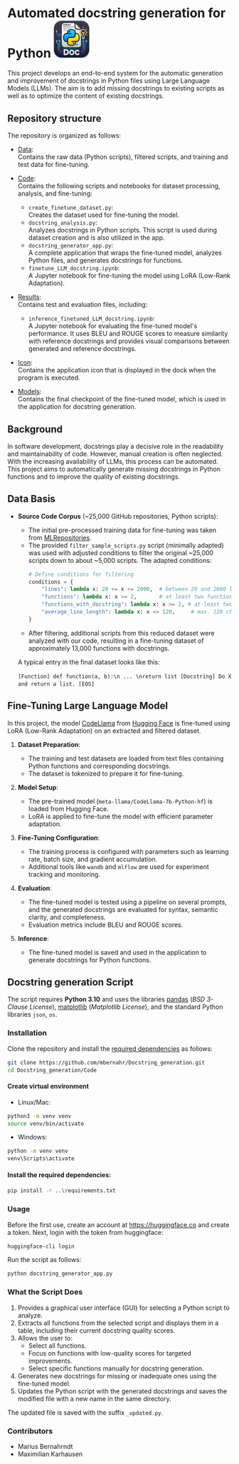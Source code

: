 # Automated docstring generation for Python <img src="Icon/Python-Docstring-Generator-Icon.png" alt="Icon" width="80">

This project develops an end-to-end system for the automatic generation and improvement of docstrings in Python files
using Large Language Models (LLMs). The aim is to add missing docstrings to existing scripts as well as to optimize the
content of existing docstrings.

## Repository structure

The repository is organized as follows:

- [Data](Data):  
  Contains the raw data (Python scripts), filtered scripts, and training and test data for fine-tuning.
- [Code](Code):  
  Contains the following scripts and notebooks for dataset processing, analysis, and fine-tuning:
    - `create_finetune_dataset.py`:  
      Creates the dataset used for fine-tuning the model.
    - `docstring_analysis.py`:  
      Analyzes docstrings in Python scripts. This script is used during dataset creation and is also utilized in the
      app.
    - `docstring_generator_app.py`:  
      A complete application that wraps the fine-tuned model, analyzes Python files, and generates docstrings for
      functions.
    - `finetune_LLM_docstring.ipynb`:  
      A Jupyter notebook for fine-tuning the model using LoRA (Low-Rank Adaptation).

- [Results](Results):  
  Contains test and evaluation files, including:
    - `inference_finetuned_LLM_docstring.ipynb`:  
      A Jupyter notebook for evaluating the fine-tuned model's performance. It uses BLEU and ROUGE scores to measure
      similarity with reference docstrings and provides visual comparisons between generated and reference docstrings.

- [Icon](Icon):  
  Contains the application icon that is displayed in the dock when the program is executed.

- [Models](Models):  
  Contains the final checkpoint of the fine-tuned model, which is used in the application for docstring generation.


## Background

In software development, docstrings play a decisive role in the readability and maintainability of code.
However, manual creation is often neglected. With the increasing availability of LLMs, this process can be automated.
This project aims to automatically generate missing docstrings in Python functions and to improve the quality of
existing docstrings.

## Data Basis

- **Source Code Corpus** (~25,000 GitHub repositories, Python scripts):
    - The initial pre-processed training data for fine-tuning was taken
      from [MLRepositories](https://github.com/TechDom/MLRepositories?tab=readme-ov-file#begleitmaterial-für-projekt-8-automated-docstring-generation-for-python-scripts).
    - The provided `filter_sample_scripts.py` script (minimally adapted) was used with adjusted conditions to filter the
      original ~25,000 scripts down to about ~5,000 scripts. The adapted conditions:
      ```python
      # Define conditions for filtering
      conditions = {
          "lines": lambda x: 20 <= x <= 2000,  # between 20 and 2000 lines
          "functions": lambda x: x >= 2,       # at least two functions
          "functions_with_docstring": lambda x: x >= 2, # at least two functions with a docstring
          "average_line_length": lambda x: x <= 120,     # max. 120 characters per line
      }
      ```
    - After filtering, additional scripts from this reduced dataset were analyzed with our code, resulting in a
      fine-tuning dataset of approximately 13,000 functions with docstrings.

  A typical entry in the final dataset looks like this:

  ```[Function] def function(a, b):\n ... \nreturn list [Docstring] Do X and return a list. [EOS]```

## Fine-Tuning Large Language Model

In this project, the model [CodeLlama](https://huggingface.co/meta-llama/CodeLlama-7b-Python-hf)
from [Hugging Face](https://huggingface.co) is fine-tuned using LoRA (Low-Rank Adaptation) on an
extracted and filtered dataset.

1. **Dataset Preparation**:
    - The training and test datasets are loaded from text files containing Python functions and corresponding
      docstrings.
    - The dataset is tokenized to prepare it for fine-tuning.

2. **Model Setup**:
    - The pre-trained model (`meta-llama/CodeLlama-7b-Python-hf`) is loaded from Hugging Face.
    - LoRA is applied to fine-tune the model with efficient parameter adaptation.

3. **Fine-Tuning Configuration**:
    - The training process is configured with parameters such as learning rate, batch size, and gradient accumulation.
    - Additional tools like `wandb` and `mlflow` are used for experiment tracking and monitoring.

4. **Evaluation**:
    - The fine-tuned model is tested using a pipeline on several prompts, and the generated docstrings are evaluated for
      syntax, semantic clarity, and completeness.
    - Evaluation metrics include BLEU and ROUGE scores.

5. **Inference**:
    - The fine-tuned model is saved and used in the application to generate docstrings for Python functions.

## Docstring generation Script

The script requires **Python 3.10** and uses the libraries [pandas](https://pandas.pydata.org/) (*BSD 3-Clause
License*), [matplotlib](https://matplotlib.org/) (*Matplotlib License*), and the standard Python libraries `json`, `os`.

### Installation

Clone the repository and install the [required dependencies](/requirements.txt) as follows:

```bash
git clone https://github.com/mbernahr/Docstring_generation.git
cd Docstring_generation/Code
```

#### Create virtual environment

- Linux/Mac:

```bash
python3 -m venv venv
source venv/bin/activate
```

- Windows:

```bash
python -m venv venv
venv\Scripts\activate 
```

#### Install the required dependencies:

```bash
pip install -r ..\requirements.txt
```

### Usage

Before the first use, create an account at https://huggingface.co and create a token. Next, login with the token from huggingface:
```bash
huggingface-cli login
```


Run the script as follows:

```bash
python docstring_generator_app.py
```

### What the Script Does

1. Provides a graphical user interface (GUI) for selecting a Python script to analyze.
2. Extracts all functions from the selected script and displays them in a table, including their current docstring
   quality scores.
3. Allows the user to:
    - Select all functions.
    - Focus on functions with low-quality scores for targeted improvements.
    - Select specific functions manually for docstring generation.
4. Generates new docstrings for missing or inadequate ones using the fine-tuned model.
5. Updates the Python script with the generated docstrings and saves the modified file with a new name in the same
   directory.

The updated file is saved with the suffix `_updated.py`.

### Contributors

- Marius Bernahrndt
- Maximilian Karhausen
